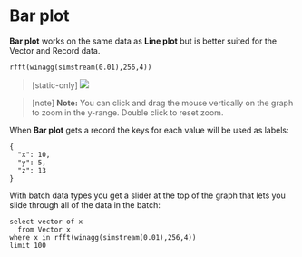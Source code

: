 # Bar plot

**Bar plot** works on the same data as **Line plot** but is better suited for
the Vector and Record data.


```LIVE {"vis":"showBar"}
rfft(winagg(simstream(0.01),256,4))
```

> [static-only] <img  src="https://s3.eu-north-1.amazonaws.com/assets.streamanalyze.com/docs/visualization/bp1.png"/>

> [note]   **Note:** You can click and drag the mouse vertically on the graph to zoom in 
> the y-range. Double click to reset zoom. 

When **Bar plot** gets a record the keys for each value will be used as labels:

```LIVE {"vis":"showBar"}
{
  "x": 10,
  "y": 5,
  "z": 13
}
```

With batch data types you get a slider at the top of the graph that lets you 
slide through all of the data in the batch:

```LIVE {"vis":"showBar"}
select vector of x
  from Vector x
where x in rfft(winagg(simstream(0.01),256,4))
limit 100
```
